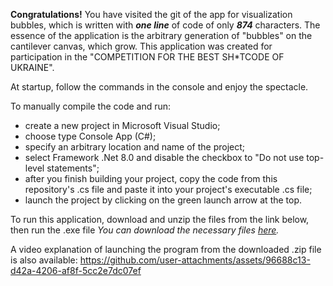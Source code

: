 **Congratulations!**
  You have visited the git of the app for visualization bubbles, which is written with **_one line_** of code of only **_874_** characters. The essence of the application is the arbitrary generation of "bubbles" on the cantilever canvas, which grow. This application was created for participation in the "COMPETITION FOR THE BEST SH*TCODE OF UKRAINE".

  At startup, follow the commands in the console and enjoy the spectacle.

  To manually compile the code and run: 
  -  create a new project in Microsoft Visual Studio;
  -  choose type Console App (C#);
  -  specify an arbitrary location and name of the project;
  -  select Framework .Net 8.0 and disable the checkbox to "Do not use top-level statements";
  -  after you finish building your project, copy the code from this repository's .cs file and paste it into your project's executable .cs file;
  -  launch the project by clicking on the green launch arrow at the top.

  To run this application, download and unzip the files from the link below, then run the .exe file
_You can download the necessary files [here](https://github.com/OlehBur/BestSh_tCode/releases)._

  A video explanation of launching the program from the downloaded .zip file is also available:
https://github.com/user-attachments/assets/96688c13-d42a-4206-af8f-5cc2e7dc07ef

